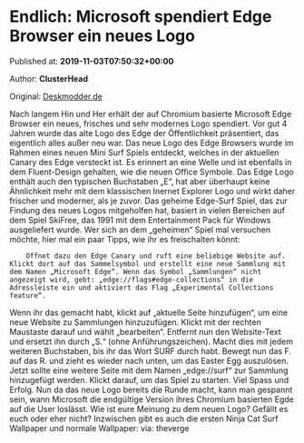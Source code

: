 
# Endlich: Microsoft spendiert Edge Browser ein neues Logo

Published at: **2019-11-03T07:50:32+00:00**

Author: **ClusterHead**

Original: [Deskmodder.de](https://www.deskmodder.de/blog/2019/11/03/endlich-microsoft-spendiert-edge-browser-ein-neues-logo/)

Nach langem Hin und Her erhält der auf Chromium basierte Microsoft Edge Browser ein neues, frisches und sehr modernes Logo spendiert. Vor gut 4 Jahren wurde das alte Logo des Edge der Öffentlichkeit präsentiert, das eigentlich alles außer neu war.
Das neue Logo des Edge Browsers wurde im Rahmen eines neuen Mini Surf Spiels entdeckt, welches in der aktuellen Canary des Edge versteckt ist. Es erinnert an eine Welle und ist ebenfalls in dem Fluent-Design gehalten, wie die neuen Office Symbole.
Das Edge Logo enthält auch den typischen Buchstaben „E“, hat aber überhaupt keine Ähnlichkeit mehr mit dem klassischen Inernet Explorer Logo und wirkt daher frischer und moderner, als je zuvor.
Das geheime Edge-Surf Spiel, das zur Findung des neues Logos mitgeholfen hat, basiert in vielen Bereichen auf dem Spiel SkiFree, das 1991 mit dem Entertainment Pack für Windows ausgeliefert wurde.
Wer sich an dem „geheimen“ Spiel mal versuchen möchte, hier mal ein paar Tipps, wie ihr es freischalten könnt:

        Öffnet dazu den Edge Canary und ruft eine beliebige Website auf. Klickt dort auf das Sammelsymbol und erstellt eine neue Sammlung mit dem Namen „Microsoft Edge“. Wenn das Symbol „Sammlungen“ nicht angezeigt wird, gebt: „edge://flags#edge-collections“ in die Adressleiste ein und aktiviert das Flag „Experimental Collections feature“.
      
Wenn ihr das gemacht habt, klickt auf „aktuelle Seite hinzufügen“, um eine neue Website zu Sammlungen hinzuzufügen. Klickt mit der rechten Maustaste darauf und wählt „bearbeiten“. Entfernt nun den Website-Text und ersetzt ihn durch „S.“ (ohne Anführungszeichen). Macht dies mit jedem weiteren Buchstaben, bis ihr das Wort SURF durch habt.
Bewegt nun das F. auf das R. und zieht es wieder nach unten, um das Easter Egg auszulösen. Jetzt sollte eine weitere Seite mit dem Namen „edge://surf“ zur Sammlung hinzugefügt werden. Klickt darauf, um das Spiel zu starten.
Viel Spass und Erfolg.
Nun da das neue Logo bereits die Runde macht, kann man gespannt sein, wann Microsoft die endgültige Version ihres Chromium basierten Egde auf die User loslässt. Wie ist eure Meinung zu dem neuen Logo? Gefällt es euch oder eher nicht?
Inzwischen gibt es auch die ersten Ninja Cat Surf Wallpaper und normale Wallpaper:
via: theverge
